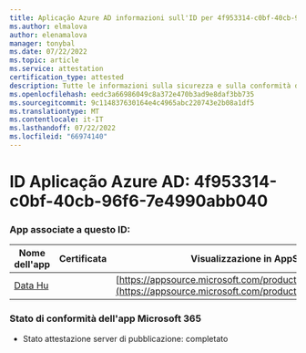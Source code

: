 ```yaml
---
title: Aplicação Azure AD informazioni sull'ID per 4f953314-c0bf-40cb-96f6-7e4990abb040
ms.author: elmalova
author: elenamalova
manager: tonybal
ms.date: 07/22/2022
ms.topic: article
ms.service: attestation
certification_type: attested
description: Tutte le informazioni sulla sicurezza e sulla conformità disponibili per 4f953314-c0bf-40cb-96f6-7e4990abb040.
ms.openlocfilehash: eedc3a66986049c8a372e470b3ad9e8daf3bb735
ms.sourcegitcommit: 9c114837630164e4c4965abc220743e2b08a1df5
ms.translationtype: MT
ms.contentlocale: it-IT
ms.lasthandoff: 07/22/2022
ms.locfileid: "66974140"
---
```

# <a name="azure-app-id-4f953314-c0bf-40cb-96f6-7e4990abb040"></a>ID Aplicação Azure AD: 4f953314-c0bf-40cb-96f6-7e4990abb040


### <a name="apps-associated-with-this-id"></a>App associate a questo ID:
| **Nome dell'app** | **Certificata** | **Visualizzazione in AppSource** |
|--------------|---------------|-----------------------|
| [Data Hu](../forward/WA200004262.md) |  | [https://appsource.microsoft.com/product/office/WA200004262](https://appsource.microsoft.com/product/office/WA200004262) |

### <a name="microsoft-365-app-compliance-status"></a>Stato di conformità dell'app Microsoft 365
- Stato attestazione server di pubblicazione: completato
